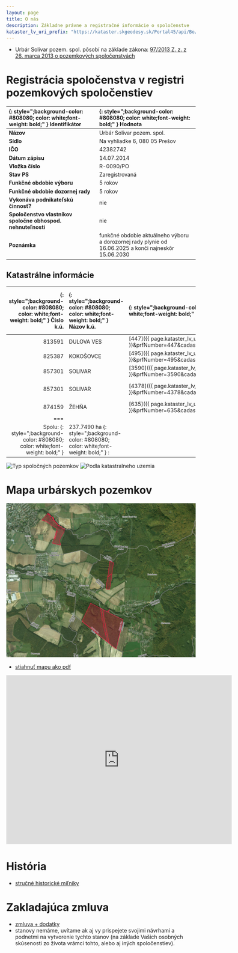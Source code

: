 ```yaml
---
layout: page
title: O nás
description: Základne právne a registračné informácie o spoločenstve
kataster_lv_uri_prefix: "https://kataster.skgeodesy.sk/Portal45/api/Bo/GeneratePrfPublic?outputType=html"
---
```


- Urbár Solivar pozem. spol. pôsobí na základe zákona: [97/2013 Z. z. z 26. marca 2013 o pozemkových spoločenstvách](https://www.slov-lex.sk/pravne-predpisy/SK/ZZ/2013/97/) 

# Registrácia spoločenstva v registri pozemkových spoločenstiev


| {: style=";background-color: #808080; color: white;font-weight: bold;" }  Identifikátor  | {: style=";background-color: #808080; color: white;font-weight: bold;" } Hodnota  |
| :---------- | :-------------------------------------------------------- |
| **Názov** | Urbár Solivar pozem. spol. |
| **Sídlo** | Na vyhliadke 6, 080 05	Prešov	 |
| **IČO** | 42382742 |
| **Dátum zápisu** | 14.07.2014 |
| **Vložka číslo** | R-0090/PO |
| **Stav PS** | Zaregistrovaná |
| **Funkčné obdobie výboru** | 5 rokov |
| **Funkčné obdobie dozornej rady** | 5 rokov |
| **Vykonáva podnikateľskú činnosť?** | nie |
| **Spoločenstvo vlastníkov spoločne obhospod. nehnuteľnosti** | nie |
| **Poznámka** | funkčné obdobie aktuálneho výboru a dorozornej rady plynie od 	16.06.2025 a konči najneskôr 	15.06.2030 |

## Katastrálne informácie


| {: style=";background-color: #808080; color: white;font-weight: bold;" }  Číslo k.ú. | {: style=";background-color: #808080; color: white;font-weight: bold;" }  Názov k.ú. | {: style=";background-color: #808080; color: white;font-weight: bold;" }  Číslo LV | {: style=";background-color: #808080; color: white;font-weight: bold;" }  Poznámka (typ pozemkov) | {: style=";background-color: #808080; color: white;font-weight: bold;" } Výmera [ha] |
|----------: | :--------- | :------- | :--------| --------:|
| 813591 | DULOVA VES | [447]({{ page.kataster_lv_uri_prefix }}&prfNumber=447&cadastralUnitCode=813591)     | TPP, Lesný pozemok, Ostatná plocha          |	177.5093  |	
| 825387 | KOKOŠOVCE  | [495]({{ page.kataster_lv_uri_prefix }}&prfNumber=495&cadastralUnitCode=825387)     | TPP, Lesný pozemok, Orná pôda               |  19.9224	|	
| 857301 | SOLIVAR    | [3590]({{ page.kataster_lv_uri_prefix }}&prfNumber=3590&cadastralUnitCode=857301)   | TPP                                         |  39.8894	|	
| 857301 | SOLIVAR    | [4378]({{ page.kataster_lv_uri_prefix }}&prfNumber=4378&cadastralUnitCode=857301)   | TPP, Orná pôda, Zastavaná plocha a nádvorie |   0.0636  |	
| 874159 | ŽEHŇA      | [635]({{ page.kataster_lv_uri_prefix }}&prfNumber=635&cadastralUnitCode=874159)	    | TPP                                         |   0.3643  |
|===
| Spolu:   {: style=";background-color: #808080; color: white;font-weight: bold;" }  | 237.7490 ha {: style=";background-color: #808080; color: white;font-weight: bold;" }  :||||



![Typ spoločných pozemkov](https://github.com/user-attachments/assets/58a333bb-a95a-433d-937d-aff32d753b69)
<img alt="Podla katastralneho uzemia" src="https://github.com/user-attachments/assets/067408ca-d718-446c-bfcb-dd69eb4b7929" />


# Mapa urbárskych pozemkov
![image](/assets/img/2025-10-11-MapaUrbaru-small.png)
- [stiahnuť mapu ako pdf](/assets/2025-10-11-UrbarskePozemky.pdf)

<iframe src="https://zbgis.skgeodesy.sk/mapka/e/3aeaL?pos=48.965496,21.309050,12&bm=world-imagery" width="600" height="450" style="border:0;" allowfullscreen="" loading="lazy"></iframe>

# História
- [stručné historické míľniky](/historia/)

# Zakladajúca zmluva
- [zmluva + dodatky](/docs/)
- stanovy nemáme, uvítame ak aj vy prispejete svojimi návrhami a podnetmi na vytvorenie tychto stanov (na základe Vašich osobných skúsenosti zo života vrámci tohto, alebo aj iných spoločenstiev).
